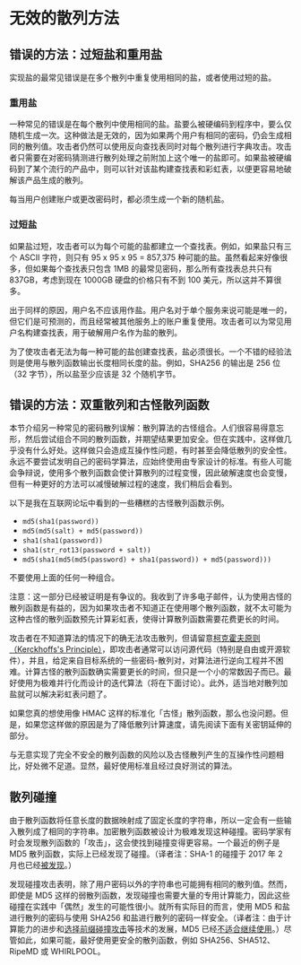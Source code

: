 # 无效的散列方法

## 错误的方法：过短盐和重用盐

实现盐的最常见错误是在多个散列中重复使用相同的盐，或者使用过短的盐。

### 重用盐

一种常见的错误是在每个散列中使用相同的盐。盐要么被硬编码到程序中，要么仅随机生成一次。这种做法是无效的，因为如果两个用户有相同的密码，仍会生成相同的散列值。攻击者仍然可以使用反向查找表同时对每个散列进行字典攻击。攻击者只需要在对密码猜测进行散列处理之前附加上这个唯一的盐即可。如果盐被硬编码到了某个流行的产品中，则可以针对该盐构建查找表和彩虹表，以便更容易地破解该产品生成的散列。

每当用户创建账户或更改密码时，都必须生成一个新的随机盐。

### 过短盐

如果盐过短，攻击者可以为每个可能的盐都建立一个查找表。例如，如果盐只有三个 ASCII 字符，则只有 95 x 95 x 95 = 857,375 种可能的盐。虽然看起来好像很多，但如果每个查找表只包含 1MB 的最常见密码，那么所有查找表总共只有 837GB，考虑到现在 1000GB 硬盘的价格只有不到 100 美元，所以这并不算很多。

出于同样的原因，用户名不应该用作盐。用户名对于单个服务来说可能是唯一的，但它们是可预测的，而且经常被其他服务上的账户重复使用。攻击者可以为常见用户名构建查找表，用于破解用户名作为盐的散列。

为了使攻击者无法为每一种可能的盐创建查找表，盐必须很长。一个不错的经验法则是使用与散列函数输出长度相同长度的盐。例如，SHA256 的输出是 256 位（32 字节），所以盐至少应该是 32 个随机字节。

## 错误的方法：双重散列和古怪散列函数

本节介绍另一种常见的密码散列误解：散列算法的古怪组合。人们很容易得意忘形，然后尝试组合不同的散列函数，并期望结果更加安全。但在实践中，这样做几乎没有什么好处。这样做只会造成互操作性问题，有时甚至会降低散列的安全性。永远不要尝试发明自己的密码学算法，应始终使用由专家设计的标准。有些人可能会争辩说，使用多个散列函数会使计算散列的过程变慢，因此破解速度也会变慢，但有一种更好的方法可以减慢破解过程的速度，我们稍后会看到。

以下是我在互联网论坛中看到的一些糟糕的古怪散列函数示例。

* `md5(sha1(password))`
* `md5(md5(salt) + md5(password))`
* `sha1(sha1(password))`
* `sha1(str_rot13(password + salt))`
* `md5(sha1(md5(md5(password) + sha1(password)) + md5(password)))`

不要使用上面的任何一种组合。

注意：这一部分已经被证明是有争议的。我收到了许多电子邮件，认为使用古怪的散列函数是有益的，因为如果攻击者不知道正在使用哪个散列函数，就不太可能为这种古怪的散列函数预先计算彩虹表，使得计算散列函数需要花费更长的时间。

攻击者在不知道算法的情况下的确无法攻击散列，但请留意[柯克霍夫原则（Kerckhoffs's Principle）](https://en.wikipedia.org/wiki/Kerckhoffs%27s_principle)，即攻击者通常可以访问源代码（特别是自由或开源软件），并且，给定来自目标系统的一些密码-散列对，对算法进行逆向工程并不困难。计算古怪的散列函数确实需要更长的时间，但只是一个小的常数因子而已。最好使用为极难并行化而设计的迭代算法（将在下面讨论）。此外，适当地对散列加盐就可以解决彩虹表问题了。

如果您真的想使用像 HMAC 这样的标准化「古怪」散列函数，那么也没问题。但是，如果您这样做的原因是为了降低散列计算速度，请先阅读下面有关密钥延伸的部分。

与无意实现了完全不安全的散列函数的风险以及古怪散列产生的互操作性问题相比，好处微不足道。显然，最好使用标准且经过良好测试的算法。

## 散列碰撞

由于散列函数将任意长度的数据映射成了固定长度的字符串，所以一定会有一些输入散列成了相同的字符串。加密散列函数被设计为极难发现这种碰撞。密码学家有时会发现散列函数的「攻击」，这会使找到碰撞变得更容易。一个最近的例子是 MD5 散列函数，实际上已经发现了碰撞。（译者注：SHA-1 的碰撞于 2017 年 2 月也已经[被发现](https://shattered.io/)。）

发现碰撞攻击表明，除了用户密码以外的字符串也可能拥有相同的散列值。然而，即使是 MD5 这样的弱散列函数，发现碰撞也需要大量的专用计算能力，因此这些碰撞在实践中「偶然」发生的可能性很小。就所有实际目的而言，使用 MD5 和盐进行散列的密码与使用 SHA256 和盐进行散列的密码一样安全。（译者注：由于计算能力的进步和[选择前缀碰撞攻击](https://en.wikipedia.org/wiki/Collision_attack#Chosen-prefix_collision_attack)等技术的发展，MD5 已经[不适合继续使用](https://en.wikipedia.org/wiki/MD5#Security)。）尽管如此，如果可能，最好使用更安全的散列函数，例如 SHA256、SHA512、RipeMD 或 WHIRLPOOL。
